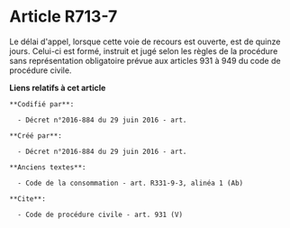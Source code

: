# Article R713-7

Le délai d'appel, lorsque cette voie de recours est ouverte, est de quinze jours. Celui-ci est formé, instruit et jugé selon
les règles de la procédure sans représentation obligatoire prévue aux 
articles 931 à 949 du code de procédure civile.

**Liens relatifs à cet article**

	**Codifié par**:

	  - Décret n°2016-884 du 29 juin 2016 - art.

	**Créé par**:

	  - Décret n°2016-884 du 29 juin 2016 - art.

	**Anciens textes**:

	  - Code de la consommation - art. R331-9-3, alinéa 1 (Ab)

	**Cite**:

	  - Code de procédure civile - art. 931 (V)
